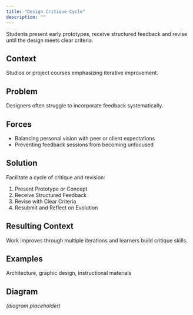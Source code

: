 ```yaml
---
title: "Design Critique Cycle"
description: ""
---
```


Students present early prototypes, receive structured feedback and revise until the design meets clear criteria.

## Context
Studios or project courses emphasizing iterative improvement.

## Problem
Designers often struggle to incorporate feedback systematically.

## Forces
- Balancing personal vision with peer or client expectations
- Preventing feedback sessions from becoming unfocused

## Solution
Facilitate a cycle of critique and revision:
1. Present Prototype or Concept
2. Receive Structured Feedback
3. Revise with Clear Criteria
4. Resubmit and Reflect on Evolution

## Resulting Context
Work improves through multiple iterations and learners build critique skills.

## Examples
Architecture, graphic design, instructional materials

## Diagram
*(diagram placeholder)*
